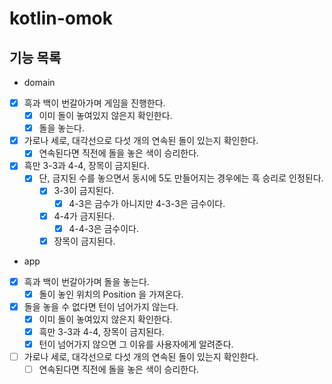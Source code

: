 # kotlin-omok

## 기능 목록

- domain
- [x] 흑과 백이 번갈아가며 게임을 진행한다.
    - [x] 이미 돌이 놓여있지 않은지 확인한다.
    - [x] 돌을 놓는다.
- [x] 가로나 세로, 대각선으로 다섯 개의 연속된 돌이 있는지 확인한다.
  - [x] 연속된다면 직전에 돌을 놓은 색이 승리한다.
- [x] 흑만 3-3과 4-4, 장목이 금지된다.
    - [x] 단, 금지된 수를 놓으면서 동시에 5도 만들어지는 경우에는 흑 승리로 인정된다.
        - [x] 3-3이 금지된다.
            - [x] 4-3은 금수가 아니지만 4-3-3은 금수이다.
        - [x] 4-4가 금지된다.
            - [x] 4-4-3은 금수이다.
        - [x] 장목이 금지된다.

- app
- [x] 흑과 백이 번갈아가며 돌을 놓는다.
  - [x] 돌이 놓인 위치의 Position 을 가져온다.
- [x] 돌을 놓을 수 없다면 턴이 넘어가지 않는다.
  - [x] 이미 돌이 놓여있지 않은지 확인한다.
  - [x] 흑만 3-3과 4-4, 장목이 금지된다.
  - [x] 턴이 넘어가지 않으면 그 이유를 사용자에게 알려준다.
- [ ] 가로나 세로, 대각선으로 다섯 개의 연속된 돌이 있는지 확인한다.
    - [ ] 연속된다면 직전에 돌을 놓은 색이 승리한다.